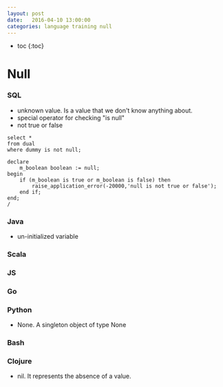 ```yaml
---
layout: post
date:   2016-04-10 13:00:00
categories: language training null
---
```

* toc
{:toc}

# Null

### SQL

- unknown value. Is a value that we don't know anything about.
- special operator for checking "is null"
- not true or false

~~~
select *
from dual
where dummy is not null;

declare
	m_boolean boolean := null;
begin
	if (m_boolean is true or m_boolean is false) then
		raise_application_error(-20000,'null is not true or false');
	end if;
end;
/
~~~

### Java

- un-initialized variable

### Scala

### JS

### Go

### Python

- None. A singleton object of type None

### Bash

### Clojure

- nil. It represents the absence of a value.
